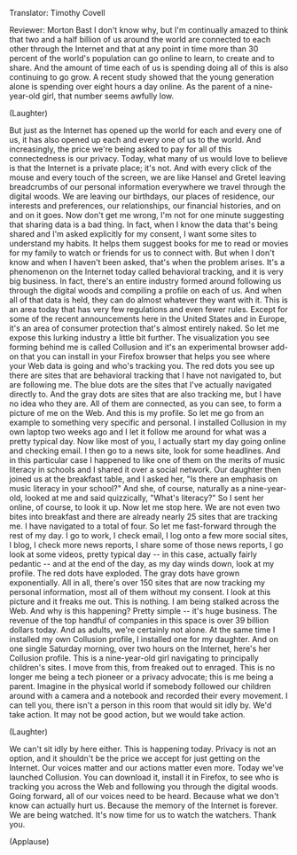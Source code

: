 

Translator: Timothy Covell

Reviewer: Morton Bast
I don&#39;t know why, but I&#39;m continually amazed to think
that two and a half billion of us around the world
are connected to each other through the Internet
and that at any point in time
more than 30 percent of the world&#39;s population
can go online to learn, to create and to share.
And the amount of time each of us is spending doing all of this
is also continuing to go grow.
A recent study showed
that the young generation alone
is spending over eight hours a day online.
As the parent of a nine-year-old girl,
that number seems awfully low.

(Laughter)

But just as the Internet has opened up the world for each and every one of us,
it has also opened up each and every one of us to the world.
And increasingly, the price we&#39;re being asked to pay
for all of this connectedness
is our privacy.
Today, what many of us would love to believe
is that the Internet is a private place; it&#39;s not.
And with every click of the mouse and every touch of the screen,
we are like Hansel and Gretel
leaving breadcrumbs of our personal information
everywhere we travel through the digital woods.
We are leaving our birthdays, our places of residence,
our interests and preferences,
our relationships,
our financial histories, and on and on it goes.
Now don&#39;t get me wrong,
I&#39;m not for one minute suggesting that sharing data is a bad thing.
In fact, when I know the data that&#39;s being shared
and I&#39;m asked explicitly for my consent,
I want some sites to understand my habits.
It helps them suggest books for me to read
or movies for my family to watch
or friends for us to connect with.
But when I don&#39;t know and when I haven&#39;t been asked,
that&#39;s when the problem arises.
It&#39;s a phenomenon on the Internet today
called behavioral tracking,
and it is very big business.
In fact, there&#39;s an entire industry formed
around following us through the digital woods
and compiling a profile on each of us.
And when all of that data is held,
they can do almost whatever they want with it.
This is an area today that has very few regulations
and even fewer rules.
Except for some of the recent announcements here in the United States and in Europe,
it&#39;s an area of consumer protection that&#39;s almost entirely naked.
So let me expose this lurking industry a little bit further.
The visualization you see forming behind me is called Collusion
and it&#39;s an experimental browser add-on
that you can install in your Firefox browser
that helps you see where your Web data is going and who&#39;s tracking you.
The red dots you see up there
are sites that are behavioral tracking
that I have not navigated to, but are following me.
The blue dots are the sites that I&#39;ve actually navigated directly to.
And the gray dots are sites that are also tracking me,
but I have no idea who they are.
All of them are connected, as you can see,
to form a picture of me on the Web.
And this is my profile.
So let me go from an example to something very specific and personal.
I installed Collusion in my own laptop two weeks ago
and I let it follow me around for what was a pretty typical day.
Now like most of you,
I actually start my day going online and checking email.
I then go to a news site, look for some headlines.
And in this particular case I happened to like one of them
on the merits of music literacy in schools
and I shared it over a social network.
Our daughter then joined us at the breakfast table,
and I asked her, &quot;Is there an emphasis on music literacy in your school?&quot;
And she, of course, naturally as a nine-year-old,
looked at me and said quizzically, &quot;What&#39;s literacy?&quot;
So I sent her online, of course, to look it up.
Now let me stop here.
We are not even two bites into breakfast
and there are already nearly 25 sites that are tracking me.
I have navigated to a total of four.
So let me fast-forward through the rest of my day.
I go to work, I check email,
I log onto a few more social sites, I blog,
I check more news reports, I share some of those news reports,
I go look at some videos,
pretty typical day -- in this case, actually fairly pedantic --
and at the end of the day, as my day winds down,
look at my profile.
The red dots have exploded.
The gray dots have grown exponentially.
All in all, there&#39;s over 150 sites
that are now tracking my personal information,
most all of them without my consent.
I look at this picture and it freaks me out.
This is nothing. I am being stalked across the Web.
And why is this happening?
Pretty simple -- it&#39;s huge business.
The revenue of the top handful of companies in this space
is over 39 billion dollars today.
And as adults, we&#39;re certainly not alone.
At the same time I installed my own Collusion profile,
I installed one for my daughter.
And on one single Saturday morning, over two hours on the Internet,
here&#39;s her Collusion profile.
This is a nine-year-old girl
navigating to principally children&#39;s sites.
I move from this, from freaked out to enraged.
This is no longer me being a tech pioneer or a privacy advocate;
this is me being a parent.
Imagine in the physical world
if somebody followed our children around with a camera and a notebook
and recorded their every movement.
I can tell you, there isn&#39;t a person in this room that would sit idly by.
We&#39;d take action. It may not be good action, but we would take action.

(Laughter)

We can&#39;t sit idly by here either.
This is happening today.
Privacy is not an option,
and it shouldn&#39;t be the price we accept
for just getting on the Internet.
Our voices matter and our actions matter even more.
Today we&#39;ve launched Collusion.
You can download it, install it in Firefox,
to see who is tracking you across the Web
and following you through the digital woods.
Going forward, all of our voices need to be heard.
Because what we don&#39;t know can actually hurt us.
Because the memory of the Internet is forever.
We are being watched.
It&#39;s now time for us to watch the watchers.
Thank you.

(Applause)

